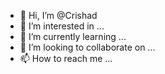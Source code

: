 - 👋 Hi, I’m @Crishad
- 👀 I’m interested in ...
- 🌱 I’m currently learning ...
- 💞️ I’m looking to collaborate on ...
- 📫 How to reach me ...

<!---
Crishad/Crishad is a ✨ special ✨ repository because its `README.md` (this file) appears on your GitHub profile.
You can click the Preview link to take a look at your changes.
--->
